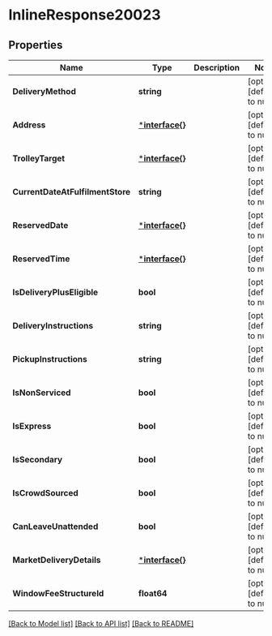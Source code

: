 # InlineResponse20023

## Properties
Name | Type | Description | Notes
------------ | ------------- | ------------- | -------------
**DeliveryMethod** | **string** |  | [optional] [default to null]
**Address** | [***interface{}**](interface{}.md) |  | [optional] [default to null]
**TrolleyTarget** | [***interface{}**](interface{}.md) |  | [optional] [default to null]
**CurrentDateAtFulfilmentStore** | **string** |  | [optional] [default to null]
**ReservedDate** | [***interface{}**](interface{}.md) |  | [optional] [default to null]
**ReservedTime** | [***interface{}**](interface{}.md) |  | [optional] [default to null]
**IsDeliveryPlusEligible** | **bool** |  | [optional] [default to null]
**DeliveryInstructions** | **string** |  | [optional] [default to null]
**PickupInstructions** | **string** |  | [optional] [default to null]
**IsNonServiced** | **bool** |  | [optional] [default to null]
**IsExpress** | **bool** |  | [optional] [default to null]
**IsSecondary** | **bool** |  | [optional] [default to null]
**IsCrowdSourced** | **bool** |  | [optional] [default to null]
**CanLeaveUnattended** | **bool** |  | [optional] [default to null]
**MarketDeliveryDetails** | [***interface{}**](interface{}.md) |  | [optional] [default to null]
**WindowFeeStructureId** | **float64** |  | [optional] [default to null]

[[Back to Model list]](../README.md#documentation-for-models) [[Back to API list]](../README.md#documentation-for-api-endpoints) [[Back to README]](../README.md)

